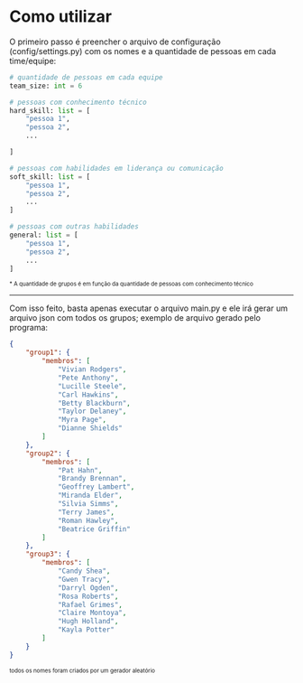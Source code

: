 # Como utilizar

O primeiro passo é preencher o arquivo de configuração (config/settings.py) com os nomes e a quantidade de pessoas em cada time/equipe:

```python
# quantidade de pessoas em cada equipe
team_size: int = 6

# pessoas com conhecimento técnico
hard_skill: list = [
    "pessoa 1",
    "pessoa 2",
    ...

]

# pessoas com habilidades em liderança ou comunicação
soft_skill: list = [
    "pessoa 1",
    "pessoa 2",
    ...
]

# pessoas com outras habilidades
general: list = [
    "pessoa 1",
    "pessoa 2",
    ...
]
```

<p style="font-size:70%">* A quantidade de grupos é em função da quantidade de pessoas com conhecimento técnico</p>

---

Com isso feito, basta apenas executar o arquivo main.py e ele irá gerar um arquivo json com todos os grupos; exemplo de arquivo gerado pelo programa:
```json
{
    "group1": {
        "membros": [
            "Vivian Rodgers",
            "Pete Anthony",
            "Lucille Steele",
            "Carl Hawkins",
            "Betty Blackburn",
            "Taylor Delaney",
            "Myra Page",
            "Dianne Shields"
        ]
    },
    "group2": {
        "membros": [
            "Pat Hahn",
            "Brandy Brennan",
            "Geoffrey Lambert",
            "Miranda Elder",
            "Silvia Simms",
            "Terry James",
            "Roman Hawley",
            "Beatrice Griffin"
        ]
    },
    "group3": {
        "membros": [
            "Candy Shea",
            "Gwen Tracy",
            "Darryl Ogden",
            "Rosa Roberts",
            "Rafael Grimes",
            "Claire Montoya",
            "Hugh Holland",
            "Kayla Potter"
        ]
    }
}
```
<p style="font-size:70%"> todos os nomes foram criados por um gerador aleatório</p>